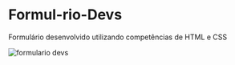 # Formul-rio-Devs
Formulário desenvolvido utilizando competências de HTML e CSS 

![formulario devs](https://user-images.githubusercontent.com/122579477/221312653-968faa9b-082a-4dd2-869d-2fa8da792333.png)
